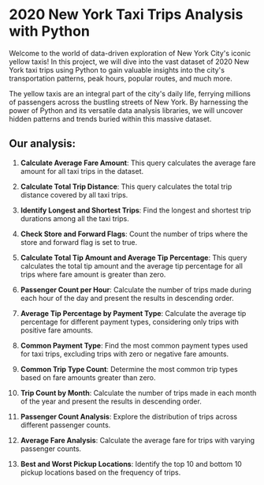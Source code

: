 # 2020 New York Taxi Trips Analysis with Python

Welcome to the world of data-driven exploration of New York City's iconic yellow taxis! In this project, we will dive into the vast dataset of 2020 New York taxi trips using Python to gain valuable insights into the city's transportation patterns, peak hours, popular routes, and much more.

The yellow taxis are an integral part of the city's daily life, ferrying millions of passengers across the bustling streets of New York. By harnessing the power of Python and its versatile data analysis libraries, we will uncover hidden patterns and trends buried within this massive dataset.

## Our analysis:

1. **Calculate Average Fare Amount**: This query calculates the average fare amount for all taxi trips in the dataset.

2. **Calculate Total Trip Distance**: This query calculates the total trip distance covered by all taxi trips.

3. **Identify Longest and Shortest Trips**: Find the longest and shortest trip durations among all the taxi trips.

4. **Check Store and Forward Flags**: Count the number of trips where the store and forward flag is set to true.

5. **Calculate Total Tip Amount and Average Tip Percentage**: This query calculates the total tip amount and the average tip percentage for all trips where fare amount is greater than zero.

6. **Passenger Count per Hour**: Calculate the number of trips made during each hour of the day and present the results in descending order.

7. **Average Tip Percentage by Payment Type**: Calculate the average tip percentage for different payment types, considering only trips with positive fare amounts.

8. **Common Payment Type**: Find the most common payment types used for taxi trips, excluding trips with zero or negative fare amounts.

9. **Common Trip Type Count**: Determine the most common trip types based on fare amounts greater than zero.

10. **Trip Count by Month**: Calculate the number of trips made in each month of the year and present the results in descending order.

11. **Passenger Count Analysis**: Explore the distribution of trips across different passenger counts.

12. **Average Fare Analysis**: Calculate the average fare for trips with varying passenger counts.

13. **Best and Worst Pickup Locations**: Identify the top 10 and bottom 10 pickup locations based on the frequency of trips.